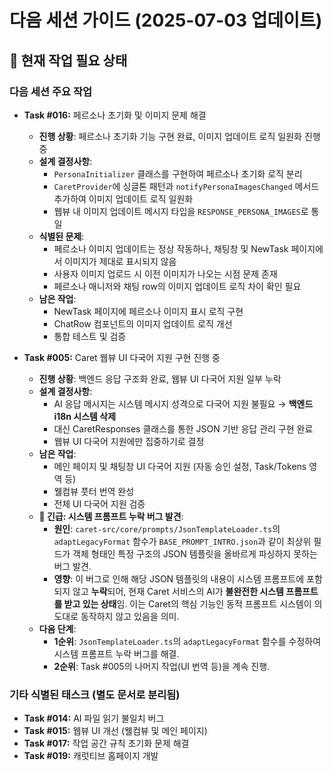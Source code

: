 # 다음 세션 가이드 (2025-07-03 업데이트)

## 🎉 현재 작업 필요 상태

### 다음 세션 주요 작업
- **Task #016:** 페르소나 초기화 및 이미지 문제 해결
  - **진행 상황**: 페르소나 초기화 기능 구현 완료, 이미지 업데이트 로직 일원화 진행 중
  - **설계 결정사항**:
    - `PersonaInitializer` 클래스를 구현하여 페르소나 초기화 로직 분리
    - `CaretProvider`에 싱글톤 패턴과 `notifyPersonaImagesChanged` 메서드 추가하여 이미지 업데이트 로직 일원화
    - 웹뷰 내 이미지 업데이트 메시지 타입을 `RESPONSE_PERSONA_IMAGES`로 통일
  - **식별된 문제**:
    - 페르소나 이미지 업데이트는 정상 작동하나, 채팅창 및 NewTask 페이지에서 이미지가 제대로 표시되지 않음
    - 사용자 이미지 업로드 시 이전 이미지가 나오는 시점 문제 존재
    - 페르소나 매니저와 채팅 row의 이미지 업데이트 로직 차이 확인 필요
  - **남은 작업**:
    - NewTask 페이지에 페르소나 이미지 표시 로직 구현
    - ChatRow 컴포넌트의 이미지 업데이트 로직 개선
    - 통합 테스트 및 검증

- **Task #005:** Caret 웹뷰 UI 다국어 지원 구현 진행 중
  - **진행 상황**: 백엔드 응답 구조화 완료, 웹뷰 UI 다국어 지원 일부 누락
  - **설계 결정사항**:
    - AI 응답 메시지는 시스템 메시지 성격으로 다국어 지원 불필요 → **백엔드 i18n 시스템 삭제**
    - 대신 CaretResponses 클래스를 통한 JSON 기반 응답 관리 구현 완료
    - 웹뷰 UI 다국어 지원에만 집중하기로 결정
  - **남은 작업**:
    - 메인 페이지 및 채팅창 UI 다국어 지원 (자동 승인 설정, Task/Tokens 영역 등)
    - 웰컴뷰 풋터 번역 완성
    - 전체 UI 다국어 지원 검증
  - **🚨 긴급: 시스템 프롬프트 누락 버그 발견**:
    - **원인**: `caret-src/core/prompts/JsonTemplateLoader.ts`의 `adaptLegacyFormat` 함수가 `BASE_PROMPT_INTRO.json`과 같이 최상위 필드가 객체 형태인 특정 구조의 JSON 템플릿을 올바르게 파싱하지 못하는 버그 발견.
    - **영향**: 이 버그로 인해 해당 JSON 템플릿의 내용이 시스템 프롬프트에 포함되지 않고 **누락**되어, 현재 Caret 서비스의 AI가 **불완전한 시스템 프롬프트를 받고 있는 상태**임. 이는 Caret의 핵심 기능인 동적 프롬프트 시스템이 의도대로 동작하지 않고 있음을 의미.
  - **다음 단계**:
    - **1순위**: `JsonTemplateLoader.ts`의 `adaptLegacyFormat` 함수를 수정하여 시스템 프롬프트 누락 버그를 해결.
    - **2순위**: Task #005의 나머지 작업(UI 번역 등)을 계속 진행.

### 기타 식별된 태스크 (별도 문서로 분리됨)
- **Task #014:** AI 파일 읽기 불일치 버그
- **Task #015:** 웹뷰 UI 개선 (웰컴뷰 및 메인 페이지)
- **Task #017:** 작업 공간 규칙 초기화 문제 해결
- **Task #019:** 캐럿티브 홈페이지 개발
